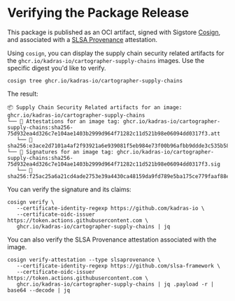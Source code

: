 # Verifying the Package Release

This package is published as an OCI artifact, signed with Sigstore [Cosign](https://docs.sigstore.dev/cosign/overview), and associated with a [SLSA Provenance](https://slsa.dev/provenance) attestation.

Using `cosign`, you can display the supply chain security related artifacts for the `ghcr.io/kadras-io/cartographer-supply-chains` images. Use the specific digest you'd like to verify.

```shell
cosign tree ghcr.io/kadras-io/cartographer-supply-chains
```

The result:

```shell
📦 Supply Chain Security Related artifacts for an image: ghcr.io/kadras-io/cartographer-supply-chains
└── 💾 Attestations for an image tag: ghcr.io/kadras-io/cartographer-supply-chains:sha256-75d932ea4d326c7e104ae1403b2999d964f71282c11d521b98e06094dd0317f3.att
   └── 🍒 sha256:e3ace2d7101a4af2f93921a6e939081f5eb984e73f00b96afbb9ddde3c535b58
└── 🔐 Signatures for an image tag: ghcr.io/kadras-io/cartographer-supply-chains:sha256-75d932ea4d326c7e104ae1403b2999d964f71282c11d521b98e06094dd0317f3.sig
   └── 🍒 sha256:f25ac25a6a21cd4ade2753e39a4430ca48159da9fd789e5ba175ce779faaf88e
```

You can verify the signature and its claims:

```shell
cosign verify \
   --certificate-identity-regexp https://github.com/kadras-io \
   --certificate-oidc-issuer https://token.actions.githubusercontent.com \
   ghcr.io/kadras-io/cartographer-supply-chains | jq
```

You can also verify the SLSA Provenance attestation associated with the image.

```shell
cosign verify-attestation --type slsaprovenance \
   --certificate-identity-regexp https://github.com/slsa-framework \
   --certificate-oidc-issuer https://token.actions.githubusercontent.com \
   ghcr.io/kadras-io/cartographer-supply-chains | jq .payload -r | base64 --decode | jq
```
